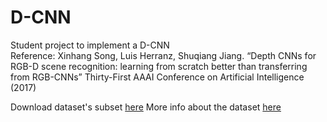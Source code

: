 # D-CNN
Student project to implement a D-CNN <br>
Reference:
Xinhang Song, Luis Herranz, Shuqiang Jiang. “Depth CNNs for RGB-D scene recognition: learning from scratch better than transferring from RGB-CNNs” Thirty-First AAAI Conference on Artificial Intelligence (2017)

Download dataset's subset <a href="http://horatio.cs.nyu.edu/mit/silberman/nyu_depth_v2/nyu_depth_v2_labeled.mat"> here</a>
More info about the dataset <a href="https://cs.nyu.edu/~silberman/datasets/nyu_depth_v2.html">here</a>
